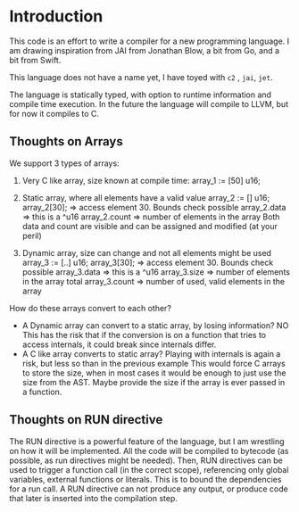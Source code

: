 Introduction
============

This code is an effort to write a compiler for a new programming language. I am drawing inspiration from JAI from Jonathan Blow, a bit from Go, and a bit from Swift.

This language does not have a name yet, I have toyed with `c2` , `jai`, `jet`.

The language is statically typed, with option to runtime information and compile time execution. In the future the language will compile to LLVM, but for now it compiles to C. 

Thoughts on Arrays
------------------

We support 3 types of arrays:
 1) Very C like array, size known at compile time:
    array_1 := [50] u16;
	
 2) Static array, where all elements have a valid value
    array_2 := [] u16;
	array_2[30]; => access element 30. Bounds check possible
	array_2.data => this is a ^u16
	array_2.count => number of elements in the array
	Both data and count are visible and can be assigned and modified (at your peril)

 3) Dynamic array, size can change and not all elements might be used
    array_3 := [..] u16;
	array_3[30]; => access element 30. Bounds check possible
	array_3.data => this is a ^u16
	array_3.size => number of elements in the array total
	array_3.count => number of used, valid elements in the array
	
 How do these arrays convert to each other? 
  - A Dynamic array can convert to a static array, by losing information? NO
    This has the risk that if the conversion is on a function that tries to access internals,
	it could break since internals differ. 
  - A C like array converts to static array?
    Playing with internals is again a risk, but less so than in the previous example
	This would force C arrays to store the size, when in most cases it would be enough to just 
	use the size from the AST. Maybe provide the size if the array is ever passed in a function. 


Thoughts on RUN directive
-------------------------

The RUN directive is a powerful feature of the language, but I am wrestling on how it will be implemented. All the code will be compiled to bytecode (as possible, as run directives might be needed). Then, RUN directives can be used to trigger a function call (in the correct scope), referencing only global variables, external functions or literals. This is to bound the dependencies for a run call. 
A RUN directive can not produce any output, or produce code that later is inserted into the compilation step. 